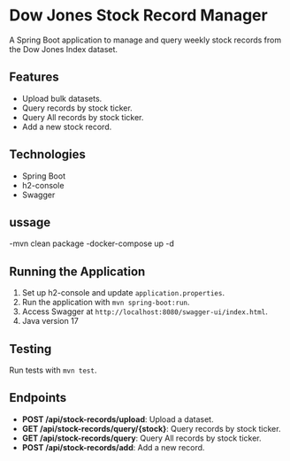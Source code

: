 # Dow Jones Stock Record Manager

A Spring Boot application to manage and query weekly stock records from the Dow Jones Index dataset.

## Features
- Upload bulk datasets.
- Query records by stock ticker.
- Query All records by stock ticker.
- Add a new stock record.

## Technologies
- Spring Boot
- h2-console
- Swagger

## ussage
-mvn clean package
-docker-compose up -d

## Running the Application
1. Set up h2-console and update `application.properties`.
2. Run the application with `mvn spring-boot:run`.
3. Access Swagger at `http://localhost:8080/swagger-ui/index.html`.
4. Java version 17

## Testing
Run tests with `mvn test`.

## Endpoints
- **POST /api/stock-records/upload**: Upload a dataset.
- **GET /api/stock-records/query/{stock}**: Query records by stock ticker.
- **GET /api/stock-records/query**: Query All records by stock ticker.
- **POST /api/stock-records/add**: Add a new record.